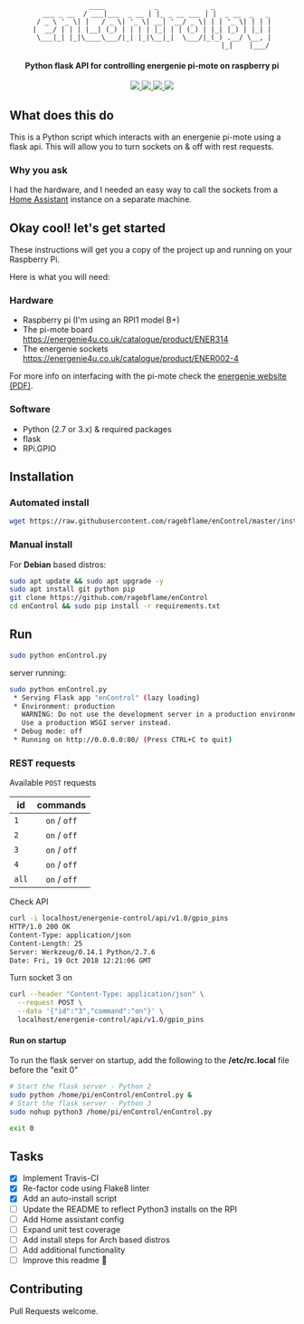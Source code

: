 
<center>

```text
____            _             _
  ___ _ __  / ___|___  _ __ | |_ _ __ ___ | |  _ __  _   _
 / _ \ '_ \| |   / _ \| '_ \| __| '__/ _ \| | | '_ \| | | |
|  __/ | | | |__| (_) | | | | |_| | | (_) | |_| |_) | |_| |
 \___|_| |_|\____\___/|_| |_|\__|_|  \___/|_(_) .__/ \__, |
                                              |_|    |___/
```

</center>

<h4 align="center">Python flask API for controlling energenie pi-mote on raspberry pi</h4>

<p align="center">
  <a href="https://travis-ci.org/ragebflame/enControl">
    <img src="https://travis-ci.org/ragebflame/enControl.svg?branch=master">
  </a>
  <a href="https://www.python.org/">
    <img src="https://img.shields.io/badge/Made%20with-Python-1f425f.svg">
  </a>
  <a href="https://github.com/ragebflame/enControl/issues">
    <img src="https://img.shields.io/github/issues/Naereen/StrapDown.js.svg">
  </a>
  <a href="https://github.com/ragebflame/enControl/blob/master/LICENSE">
    <img src="https://img.shields.io/github/license/Naereen/StrapDown.js.svg">
  </a>
</p>

## What does this do

This is a Python script which interacts with an energenie pi-mote using a flask api.
This will allow you to turn sockets on & off with rest requests.

### Why you ask

I had the hardware, and I needed an easy way to call the sockets from a
[Home Assistant](https://www.home-assistant.io/) instance on a separate machine.

## Okay cool! let's get started

These instructions will get you a copy of the project up and running on your Raspberry Pi.

Here is what you will need:

### Hardware

- Raspberry pi (I'm using an RPI1 model B+)
- The pi-mote board
<https://energenie4u.co.uk/catalogue/product/ENER314>
- The energenie sockets
<https://energenie4u.co.uk/catalogue/product/ENER002-4>

For more info on interfacing with the pi-mote check the [energenie website (PDF)](https://energenie4u.co.uk/res/pdfs/ENER314%20UM.pdf).

### Software

- Python (2.7 or 3.x) & required packages
- flask
- RPi.GPIO

## Installation

### Automated install

```bash
wget https://raw.githubusercontent.com/ragebflame/enControl/master/install.sh && chmod +x install.sh && ./install.sh
```

### Manual install

For **Debian** based distros:

```bash
sudo apt update && sudo apt upgrade -y
sudo apt install git python pip
git clone https://github.com/ragebflame/enControl
cd enControl && sudo pip install -r requirements.txt
```

## Run

```bash
sudo python enControl.py
```

server running:

```bash
sudo python enControl.py
 * Serving Flask app "enControl" (lazy loading)
 * Environment: production
   WARNING: Do not use the development server in a production environment.
   Use a production WSGI server instead.
 * Debug mode: off
 * Running on http://0.0.0.0:80/ (Press CTRL+C to quit)
```

### REST requests

Available `POST` requests

| id  | commands |
| --- |:--------:|
|  `1`  | `on` / `off` |
|  `2`  | `on` / `off` |
|  `3`  | `on` / `off` |
|  `4`  | `on` / `off` |
| `all` | `on` / `off` |

Check API

```bash
curl -i localhost/energenie-control/api/v1.0/gpio_pins
HTTP/1.0 200 OK
Content-Type: application/json
Content-Length: 25
Server: Werkzeug/0.14.1 Python/2.7.6
Date: Fri, 19 Oct 2018 12:21:06 GMT
```

Turn socket 3 on

```bash
curl --header "Content-Type: application/json" \
  --request POST \
  --data '{"id":"3","command":"on"}' \
  localhost/energenie-control/api/v1.0/gpio_pins
```

#### Run on startup

To run the flask server on startup, add the following to the **/etc/rc.local**
file before the "exit 0"

```bash
# Start the flask server - Python 2
sudo python /home/pi/enControl/enControl.py &
# Start the flask server - Python 3
sudo nohup python3 /home/pi/enControl/enControl.py

exit 0
```

## Tasks

- [x] Implement Travis-CI
- [x] Re-factor code using Flake8 linter
- [x] Add an auto-install script
- [ ] Update the README to reflect Python3 installs on the RPI
- [ ] Add Home assistant config
- [ ] Expand unit test coverage
- [ ] Add install steps for Arch based distros
- [ ] Add additional functionality
- [ ] Improve this readme :eyes:

## Contributing

Pull Requests welcome.
